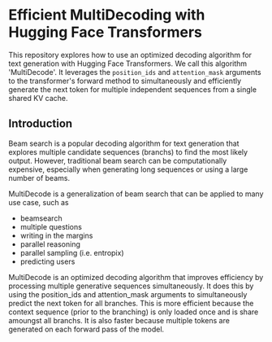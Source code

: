 # Efficient MultiDecoding with Hugging Face Transformers

This repository explores how to use an optimized decoding algorithm for text generation with Hugging Face Transformers. We call this algorithm 'MultiDecode'. It leverages the `position_ids` and `attention_mask` arguments to the transformer's forward method to simultaneously and efficiently generate the next token for multiple independent sequences from a single shared KV cache.

## Introduction

Beam search is a popular decoding algorithm for text generation that explores multiple candidate sequences (branchs) to find the most likely output. However, traditional beam search can be computationally expensive, especially when generating long sequences or using a large number of beams.

MultiDecode is a generalization of beam search that can be applied to many use case, such as 
- beamsearch 
- multiple questions 
- writing in the margins
- parallel reasoning
- parallel sampling (i.e. entropix)
- predicting users 

MultiDecode is an optimized decoding algorithm that improves efficiency by processing multiple generative sequences simultaneously.  It does this by using the position_ids and attention_mask arguments to simultaneously predict the next token for all branches.  This is more efficient because the context sequence (prior to the branching) is only loaded once and is share amoungst all branchs. It is also faster because multiple tokens are generated on each forward pass of the model.
